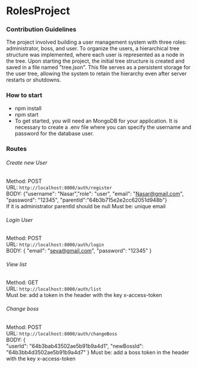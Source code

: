 # RolesProject
### Contribution Guidelines
The project involved building a user management system with three roles: administrator, boss, and user. To organize the users, a hierarchical tree structure was implemented, where each user is represented as a node in the tree. Upon starting the project, the initial tree structure is created and saved in a file named "tree.json". This file serves as a persistent storage for the user tree, allowing the system to retain the hierarchy even after server restarts or shutdowns.
### How to start
- npm install 
- npm start 
- To get started, you will need an MongoDB for your application. It is necessary to create a .env file where you can specify the username and password for the database user.
### Routes
###### Create new User
Method: POST \
URL: `http://localhost:8000/auth/register` \
BODY: {"username": "Nasar","role": "user", "email": "Nasar@gmail.com", "password": "12345", "parentId":"64b3b715e2e2cc62051d948b"}   
If it is administrator parentId should be null
Must be: unique email

###### Login  User
Method: POST \
URL: `http://localhost:8000/auth/login` \
BODY: {	
	"email": "seva@gmail.com",
	"password": "12345"
} 


######  View list
Method: GET \
URL: `http://localhost:8000/auth/list`  \
Must be: add a token in the header with the key x-access-token


######  Change boss
Method: POST \
URL: `http://localhost:8000/auth/changeBoss`  \
BODY: 
	{	
	"userId": "64b3bab43502ae5b91b9a4d1",
	"newBossId": "64b3bb4d3502ae5b91b9a4d7"
}
Must be: add a boss token in the header with the key x-access-token
